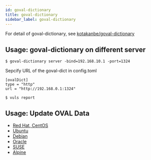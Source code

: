 ```yaml
---
id: goval-dictionary
title: goval-dictionary
sidebar_label: goval-dictionary
---
```


For detail of goval-dictionary, see [kotakanbe/goval-dictionary](https://github.com/kotakanbe/goval-dictionary)

## Usage: goval-dictionary on different server

```
$ goval-dictionary server -bind=192.168.10.1 -port=1324
```

Sepcify URL of the goval-dict in config.toml

```
[ovalDict]
type = "http"
url = "http://192.168.0.1:1324"
```

```
$ vuls report 
```

## Usage: Update OVAL Data

- [Red Hat, CentOS](https://github.com/kotakanbe/goval-dictionary#usage-fetch-oval-data-from-redhat)
- [Ubuntu](https://github.com/kotakanbe/goval-dictionary#usage-fetch-oval-data-from-ubuntu)
- [Debian](https://github.com/kotakanbe/goval-dictionary#usage-fetch-oval-data-from-debian)
- [Oracle](https://github.com/kotakanbe/goval-dictionary#usage-fetch-oval-data-from-oracle)
- [SUSE](https://github.com/kotakanbe/goval-dictionary#usage-fetch-oval-data-from-suse)
- [Alpine](https://github.com/kotakanbe/goval-dictionary#usage-fetch-alpine-secdb-as-oval-data-type)

